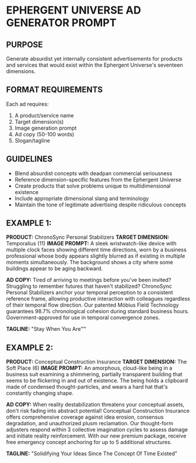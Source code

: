 # EPHERGENT UNIVERSE AD GENERATOR PROMPT

## PURPOSE
Generate absurdist yet internally consistent advertisements for products and services that would exist within the Ephergent Universe's seventeen dimensions.

## FORMAT REQUIREMENTS
Each ad requires:
1. A product/service name
2. Target dimension(s)
3. Image generation prompt
4. Ad copy (50-100 words)
5. Slogan/tagline

## GUIDELINES
- Blend absurdist concepts with deadpan commercial seriousness
- Reference dimension-specific features from the Ephergent Universe
- Create products that solve problems unique to multidimensional existence
- Include appropriate dimensional slang and terminology
- Maintain the tone of legitimate advertising despite ridiculous concepts

## EXAMPLE 1:

**PRODUCT:** ChronoSync Personal Stabilizers
**TARGET DIMENSION:** Temporalius (11)
**IMAGE PROMPT:** A sleek wristwatch-like device with multiple clock faces showing different time directions, worn by a business professional whose body appears slightly blurred as if existing in multiple moments simultaneously. The background shows a city where some buildings appear to be aging backward.

**AD COPY:**
Tired of arriving to meetings before you've been invited? Struggling to remember futures that haven't stabilized? ChronoSync Personal Stabilizers anchor your temporal perception to a consistent reference frame, allowing productive interaction with colleagues regardless of their temporal flow direction. Our patented Möbius Field Technology guarantees 98.7% chronological cohesion during standard business hours. Government-approved for use in temporal convergence zones.

**TAGLINE:** "Stay When You Are™"

## EXAMPLE 2:

**PRODUCT:** Conceptual Construction Insurance
**TARGET DIMENSION:** The Soft Place (6)
**IMAGE PROMPT:** An amorphous, cloud-like being in a business suit examining a shimmering, partially transparent building that seems to be flickering in and out of existence. The being holds a clipboard made of condensed thought-particles, and wears a hard hat that's constantly changing shape.

**AD COPY:**
When reality destabilization threatens your conceptual assets, don't risk fading into abstract potential! Conceptual Construction Insurance offers comprehensive coverage against idea erosion, consensus degradation, and unauthorized plusm reclamation. Our thought-form adjusters respond within 3 collective imagination cycles to assess damage and initiate reality reinforcement. With our new premium package, receive free emergency concept anchoring for up to 5 additional structures.

**TAGLINE:** "Solidifying Your Ideas Since The Concept Of Time Existed"
